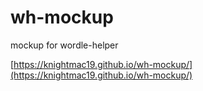 # wh-mockup
mockup for wordle-helper

[https://knightmac19.github.io/wh-mockup/](https://knightmac19.github.io/wh-mockup/)
